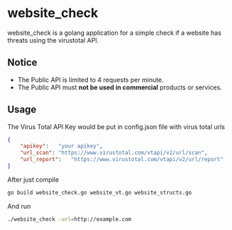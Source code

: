 # website_check

website_check is a golang application for a simple check if a website has threats using the virustotal API.

## Notice

- The Public API is limited to 4 requests per minute.
- The Public API must **not be used in commercial** products or services.


## Usage

The Virus Total API Key would be put in config.json file with virus total urls

```json
{
	"apikey":	"your apikey",
	"url_scan":	"https://www.virustotal.com/vtapi/v2/url/scan",
	"url_report":	"https://www.virustotal.com/vtapi/v2/url/report"
}

```
After just compile
```bash
go build website_check.go website_vt.go website_structs.go
```
And run
```bash
./website_check -url=http://example.com
```
